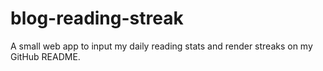 # blog-reading-streak
 A small web app to input my daily reading stats and render streaks on my GitHub README.

